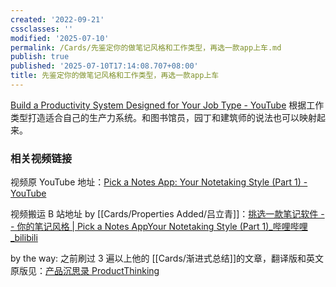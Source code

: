 ```yaml
---
created: '2022-09-21'
cssclasses: ''
modified: '2025-07-10'
permalink: /Cards/先鉴定你的做笔记风格和工作类型，再选一款app上车.md
publish: true
published: '2025-07-10T17:14:08.707+08:00'
title: 先鉴定你的做笔记风格和工作类型，再选一款app上车
---
```

[Build a Productivity System Designed for Your Job Type - YouTube](https://www.youtube.com/watch?v=fZi9kPCys7A) 根据工作类型打造适合自己的生产力系统。和图书馆员，园丁和建筑师的说法也可以映射起来。

### 相关视频链接

视频原 YouTube 地址：[Pick a Notes App: Your Notetaking Style (Part 1) - YouTube](https://www.youtube.com/watch?v=f3dDVtJ2sec)

视频搬运 B 站地址 by [[Cards/Properties Added/吕立青]]：[挑选一款笔记软件 -- 你的笔记风格 | Pick a Notes AppYour Notetaking Style (Part 1)_哔哩哔哩_bilibili](https://www.bilibili.com/video/BV14U4y1m7HL?spm_id_from=444.42.list.card_archive.click)

by the way: 之前刷过 3 遍以上他的 [[Cards/渐进式总结]]的文章，翻译版和英文原版见：[产品沉思录 ProductThinking](https://index.pmthinking.com/3a8c5d77b5be42c58719d174bfbfa935)
